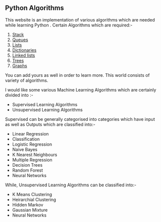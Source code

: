 ## Python Algorithms

This website is an implementation of various algorithms which are needed while learning Python .
Certain Algorithms which are required:-
1. [Stack]({{site.github.url}}/algos/)
2. [Queues]({{site.github.url}}/algos/)
3. [Lists]({{site.github.url}}/algos/)
4. [Dictionaries]()
5. [Linked lists]()
6. [Trees]()
7. [Graphs]()

You can add yours as well in order to learn more. This world consists of variety of algorithms.

I would like some various Machine Learning Algorithms which are certainly divided into :-
* Supervised Learning Algorithms
* Unsupervised Learning Algorithms

Supervised can be generally categorised into categories which have input as well as Outputs which are classified into:-
* Linear Regression
* Classification
* Logistic Regression 
* Naive Bayes
* K Nearest Neighbours
* Multiple Regression
* Decision Trees
* Random Forest
* Neural Networks

While, Unsupervised Learning Algorithms can be classified into:-

* K Means Clustering
* Heirarchial Clustering
* Hidden Markov
* Gaussian Mixture
* Neural Networks


